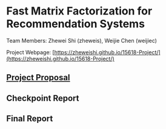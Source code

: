 # Fast Matrix Factorization for Recommendation Systems

Team Members: Zhewei Shi (zheweis), Weijie Chen (weijiec)

Project Webpage: [https://zheweishi.github.io/15618-Project/](https://zheweishi.github.io/15618-Project/)

## [Project Proposal](https://zheweishi.github.io/15618-Project/proposal.html)

## Checkpoint Report

## Final Report

